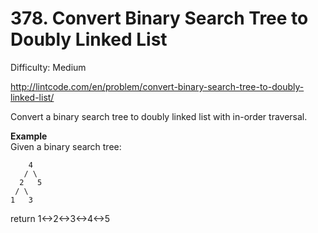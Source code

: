 # 378. Convert Binary Search Tree to Doubly Linked List 

Difficulty: Medium

http://lintcode.com/en/problem/convert-binary-search-tree-to-doubly-linked-list/

Convert a binary search tree to doubly linked list with in-order traversal.

**Example**  
Given a binary search tree:
```
    4
   / \
  2   5
 / \
1   3
```
return 1<->2<->3<->4<->5
